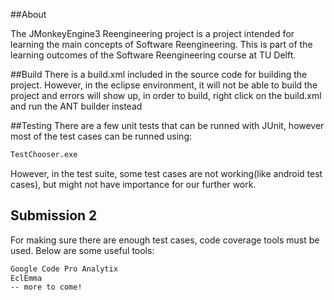 ##About

The JMonkeyEngine3 Reengineering project is a project intended for learning the main concepts of Software Reengineering. 
This is part of the learning outcomes of the Software Reengineering course at TU Delft.


##Build
There is a build.xml included in the source code for building the project. However, in the eclipse environment,
it will not be able to build the project and errors will show up, in order to build, right click on the build.xml
and run the ANT builder instead

##Testing
There are a few unit tests that can be runned with JUnit, however most of the test cases can be runned using:
```bash 
TestChooser.exe
```
However, in the test suite, some test cases are not working(like android test cases), but might not have importance for our further work.


## Submission 2
For making sure there are enough test cases, code coverage tools must be used. Below are some useful tools:
```bash 
Google Code Pro Analytix
EclEmma
-- more to come!
```
